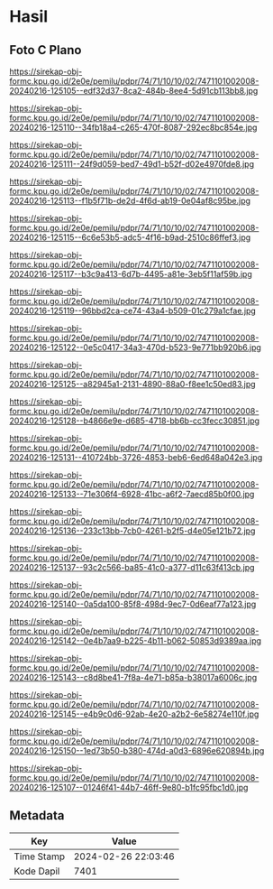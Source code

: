 # Hasil

## Foto C Plano

https://sirekap-obj-formc.kpu.go.id/2e0e/pemilu/pdpr/74/71/10/10/02/7471101002008-20240216-125105--edf32d37-8ca2-484b-8ee4-5d91cb113bb8.jpg

https://sirekap-obj-formc.kpu.go.id/2e0e/pemilu/pdpr/74/71/10/10/02/7471101002008-20240216-125110--34fb18a4-c265-470f-8087-292ec8bc854e.jpg

https://sirekap-obj-formc.kpu.go.id/2e0e/pemilu/pdpr/74/71/10/10/02/7471101002008-20240216-125111--24f9d059-bed7-49d1-b52f-d02e4970fde8.jpg

https://sirekap-obj-formc.kpu.go.id/2e0e/pemilu/pdpr/74/71/10/10/02/7471101002008-20240216-125113--f1b5f71b-de2d-4f6d-ab19-0e04af8c95be.jpg

https://sirekap-obj-formc.kpu.go.id/2e0e/pemilu/pdpr/74/71/10/10/02/7471101002008-20240216-125115--6c6e53b5-adc5-4f16-b9ad-2510c86ffef3.jpg

https://sirekap-obj-formc.kpu.go.id/2e0e/pemilu/pdpr/74/71/10/10/02/7471101002008-20240216-125117--b3c9a413-6d7b-4495-a81e-3eb5f11af59b.jpg

https://sirekap-obj-formc.kpu.go.id/2e0e/pemilu/pdpr/74/71/10/10/02/7471101002008-20240216-125119--96bbd2ca-ce74-43a4-b509-01c279a1cfae.jpg

https://sirekap-obj-formc.kpu.go.id/2e0e/pemilu/pdpr/74/71/10/10/02/7471101002008-20240216-125122--0e5c0417-34a3-470d-b523-9e771bb920b6.jpg

https://sirekap-obj-formc.kpu.go.id/2e0e/pemilu/pdpr/74/71/10/10/02/7471101002008-20240216-125125--a82945a1-2131-4890-88a0-f8ee1c50ed83.jpg

https://sirekap-obj-formc.kpu.go.id/2e0e/pemilu/pdpr/74/71/10/10/02/7471101002008-20240216-125128--b4866e9e-d685-4718-bb6b-cc3fecc30851.jpg

https://sirekap-obj-formc.kpu.go.id/2e0e/pemilu/pdpr/74/71/10/10/02/7471101002008-20240216-125131--410724bb-3726-4853-beb6-6ed648a042e3.jpg

https://sirekap-obj-formc.kpu.go.id/2e0e/pemilu/pdpr/74/71/10/10/02/7471101002008-20240216-125133--71e306f4-6928-41bc-a6f2-7aecd85b0f00.jpg

https://sirekap-obj-formc.kpu.go.id/2e0e/pemilu/pdpr/74/71/10/10/02/7471101002008-20240216-125136--233c13bb-7cb0-4261-b2f5-d4e05e121b72.jpg

https://sirekap-obj-formc.kpu.go.id/2e0e/pemilu/pdpr/74/71/10/10/02/7471101002008-20240216-125137--93c2c566-ba85-41c0-a377-d11c63f413cb.jpg

https://sirekap-obj-formc.kpu.go.id/2e0e/pemilu/pdpr/74/71/10/10/02/7471101002008-20240216-125140--0a5da100-85f8-498d-9ec7-0d6eaf77a123.jpg

https://sirekap-obj-formc.kpu.go.id/2e0e/pemilu/pdpr/74/71/10/10/02/7471101002008-20240216-125142--0e4b7aa9-b225-4b11-b062-50853d9389aa.jpg

https://sirekap-obj-formc.kpu.go.id/2e0e/pemilu/pdpr/74/71/10/10/02/7471101002008-20240216-125143--c8d8be41-7f8a-4e71-b85a-b38017a6006c.jpg

https://sirekap-obj-formc.kpu.go.id/2e0e/pemilu/pdpr/74/71/10/10/02/7471101002008-20240216-125145--e4b9c0d6-92ab-4e20-a2b2-6e58274e110f.jpg

https://sirekap-obj-formc.kpu.go.id/2e0e/pemilu/pdpr/74/71/10/10/02/7471101002008-20240216-125150--1ed73b50-b380-474d-a0d3-6896e620894b.jpg

https://sirekap-obj-formc.kpu.go.id/2e0e/pemilu/pdpr/74/71/10/10/02/7471101002008-20240216-125107--01246f41-44b7-46ff-9e80-b1fc95fbc1d0.jpg


## Metadata

| Key        | Value               |
| ---------- | ------------------- |
| Time Stamp | 2024-02-26 22:03:46 |
| Kode Dapil | 7401                |



